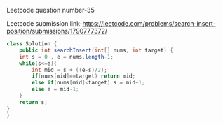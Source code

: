 Leetcode question number-35


Leetcode submission link-https://leetcode.com/problems/search-insert-position/submissions/1790777372/


```java
class Solution {
    public int searchInsert(int[] nums, int target) {
    int s = 0 , e = nums.length-1;
    while(s<=e){
        int mid = s + ((e-s)/2);
        if(nums[mid]==target) return mid;
        else if(nums[mid]<target) s = mid+1;
        else e = mid-1;
    }
    return s;
}
}
